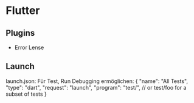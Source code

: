 # Flutter

## Plugins
- Error Lense

## Launch
launch.json:
Für Test, Run Debugging ermöglichen:
{
    "name": "All Tests",
    "type": "dart",
    "request": "launch",
    "program": "test/", // or test/foo for a subset of tests
}